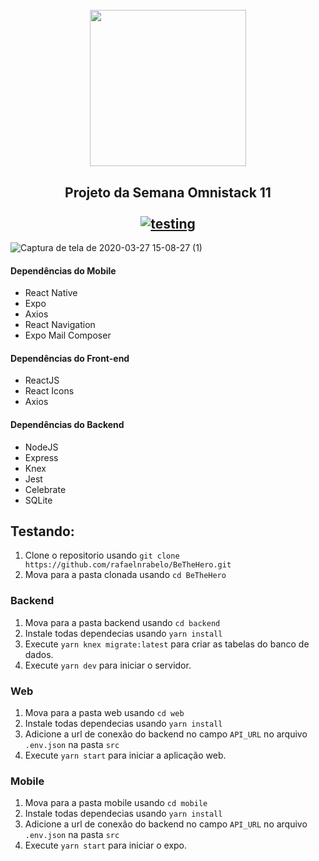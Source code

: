
<h1 align="center">
  <br/>
<img src="https://user-images.githubusercontent.com/55251721/77788953-ee82f880-7040-11ea-9b7b-ecefde44fa78.png" width=250 />

<h2 align="center">
  Projeto da Semana Omnistack 11 <br/> <br/>
  <a href="https://github.com/rafaelnrabelo/BeTheHero#testando">
    <img src="https://img.shields.io/badge/Testing-Install-%23e02041" alt="testing"/>
  </a>
</h2>

![Captura de tela de 2020-03-27 15-08-27 (1)](https://user-images.githubusercontent.com/55251721/77789834-8df4bb00-7042-11ea-99dc-2bddb498646f.png)

#### Dependências do Mobile
  - React Native
  - Expo
  - Axios
  - React Navigation
  - Expo Mail Composer
   
#### Dependências do Front-end
  - ReactJS
  - React Icons
  - Axios
    
#### Dependências do Backend
  - NodeJS
  - Express
  - Knex
  - Jest
  - Celebrate
  - SQLite
   
## Testando:
   1. Clone o repositorio usando `git clone https://github.com/rafaelnrabelo/BeTheHero.git`
   2. Mova para a pasta clonada usando `cd BeTheHero`
  ### Backend
   1. Mova para a pasta backend usando `cd backend`
   2. Instale todas dependecias usando `yarn install`
   4. Execute `yarn knex migrate:latest` para criar as tabelas do banco de dados.
   5. Execute `yarn dev` para iniciar o servidor.
  ### Web
   1. Mova para a pasta web usando `cd web`
   2. Instale todas dependecias usando `yarn install`
   4. Adicione a url de conexão do backend no campo `API_URL` no arquivo `.env.json` na pasta `src`
   5. Execute `yarn start` para iniciar a aplicação web.
  ### Mobile
   1. Mova para a pasta mobile usando `cd mobile`
   2. Instale todas dependecias usando `yarn install`
   4. Adicione a url de conexão do backend no campo `API_URL` no arquivo `.env.json` na pasta `src`
   5. Execute `yarn start` para iniciar o expo.
